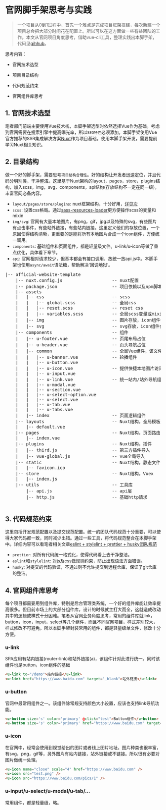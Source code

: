 # 官网脚手架思考与实践

>一个项目从0到1过程中，首先一个难点是完成项目框架搭建，每次新建一个项目总会把大部分时间花在配置上。所以可以在这方面做一些有益团队的工作。本文从官网项目角度思考，借助vue-cli工具，整理实践出本脚手架，代码见[gihhub](https://github.com/lq782655835/official-website-template)。

思考内容：

- 官网技术选型

- 项目目录结构

- 代码规范约束

- 官网组件库思考

## 1. 官网技术选型

笔者部门前端主要使用Vue技术栈，本脚手架选型时依然选择Vue作为基础。考虑到官网需要在搜索引擎中提高曝光率，所以`SEO特性`必须添加。本脚手架使用Vue官方推荐的SSR集成解决方案[Nuxt](https://nuxtjs.org/)作为项目基础。使用本脚手架开发，需要提前学习Nuxt相关知识。

## 2. 目录结构

做一个好的脚手架，需要思考`项目结构合理性`。好的结构让开发者迅速定位，并且代码分明别类，干净整洁。这里基于Nuxt架构的layout，pages，store，plugins结构，加入scss，img，svg，components，api结构(存放结构不一定在同一级)，丰富官网必备内容。

- `layout/pages/store/plugins`: nuxt框架结构，十分好用，[详见次](https://zh.nuxtjs.org/guide/directory-structure)
- `scss`: 设置css格局。通过[sass-resources-loader](https://github.com/shakacode/sass-resources-loader)更方便操作scss的变量和mixin
- `img/svg`: 官网有大量本地图片，有png，gif，jpg以及特殊的svg，有些图片有点击事件，有些站外链接，有些站内链接。这里定义他们的存放位置，一个原因使得结构清晰，更重要的是能将所有本地图片合成一个icon组件，方便统一调用。
- `components`: 基础组件和页面组件，都是轻量级文件。u-link/u-icon等做了重点优化，具体看下章节。
- `api`: 官网相对请求较少，但基本都会有接口调用，故统一放api.js中。本脚手架也使用`async/await`语法糖，帮助解决‘回调地狱’。

<pre>
|-- official-website-template
    |-- nuxt.config.js                   -- nuxt配置
    |-- package.json                     -- 项目依赖以及npm脚本
    |-- assets
    |   |-- css                          -- scss
    |   |   |-- global.scss              -- 全局css
    |   |   |-- reset.scss               -- reset css
    |   |   |-- variables.scss           -- 全局scss变量或mixin，所有页面默认引入，不需要额外@import
    |   |-- img                          -- 图片存放，icon组件会默认找到该文件夹
    |   |-- svg                          -- svg存放，icon组件会默认找到该文件夹
    |-- components                       -- 组件
    |   |-- u-footer.vue                 -- 页尾布局占位
    |   |-- u-header.vue                 -- 页头导航占位
    |   |-- common                       -- 全局Vue组件，该文件夹下的组件自动导入，文件名为组件名
    |   |   |-- u-banner.vue             -- 轮播组件
    |   |   |-- u-button.vue
    |   |   |-- u-icon.vue               -- 提供快捷本地图片访问
    |   |   |-- u-input.vue
    |   |   |-- u-link.vue               -- 统一站内/站外导航组件
    |   |   |-- u-modal.vue
    |   |   |-- u-section.vue
    |   |   |-- u-select-option.vue
    |   |   |-- u-select.vue
    |   |   |-- u-tab.vue
    |   |   |-- u-tabs.vue
    |   |-- index                        -- 页面逻辑组件
    |-- layouts                          -- Nuxt结构，全局模板
    |   |-- default.vue
    |-- pages                            -- Nuxt结构，页面路由route
    |   |-- index.vue
    |-- plugins                          -- Nuxt结构，插件
    |   |-- third.js                     -- 第三方插件导入
    |   |-- vue-global.js                -- vue全局导入
    |-- static                           -- Nuxt结构，静态文件
    |   |-- favicon.ico
    |-- store                            -- Nuxt结构，Vuex
    |   |-- index.js
    |-- utils                            -- 工具库
        |-- api.js                       -- api层
        |-- http.js                      -- 基础http请求

</pre>

## 3. 代码规范约束

这里包括开发规范配置以及提交规范配置。统一的团队代码规范十分重要，可以使得大家代码都一致，同时减少出错。通过一些工具，将代码规范整合在本脚手架中。详细内容可以看笔者相关文章[eslint + stylelint + prettier + husky团队规范](https://github.com/lq782655835/blogs/issues/8)


- `prettier`: 对所有代码统一格式化，使得代码看上去干净整洁。
- `eslint`和`stylelint`: 对js及css做规则约束，防止出现语法方面错误。
- `husky`: 对提交的代码验证，不通过则不允许提交到远程仓库，保证了git仓库的整洁。


## 4. 官网组件库思考

每个项目都需要用到组件库，特别是后台管理类系统，一个好的组件库能让效率提高很多。但目前市场上的大部分组件库，设计的时候就主打大而全，这就造成改动其中的逻辑或样式十分困难。笔者从官网业务角度思考，常用的组件库就link，button，icon，input，select等几个组件，而且不同官网项目，样式差别较大，样式修改不可避免。所以本脚手架封装常用的组件，都是轻量级单文件，修改十分方便。

### u-link

SPA应用有站内链接(router-link)和站外链接(a)，该组件针对此进行统一。同时该组件也是button，icon组件的基础

```html
<u-link to="/demo">站内链接</u-link>
<u-link href="https://www.baidu.com" target="_blank">站外链接</u-link>
```

### u-button

官网中最常用组件之一。该组件除常规支持颜色大小设置，应该也支持link导航功能。

``` html
<u-button size='s' color='primary' @click="test">Button组件</u-button>
<u-button size='s' color='primary' href="https://www.baidu.com" target="_blank">Button组件</u-button>
```

### u-icon

在官网中，经常会使用到视觉给出的图片或者线上图片地址。图片种类也很丰富，有svg，png，gif等，另外图片有站内链接，站外链接或不链接。所以很有必要对图片做统一处理。

``` html
<u-icon name="close" scale="4" href="https://www.baidu.com" />
<u-icon src="test.png" />
<u-icon src="https://www.baidu.com/pics/1" />
```

### u-input/u-select/u-modal/u-tab/...

常用组件，都是轻量级，略。